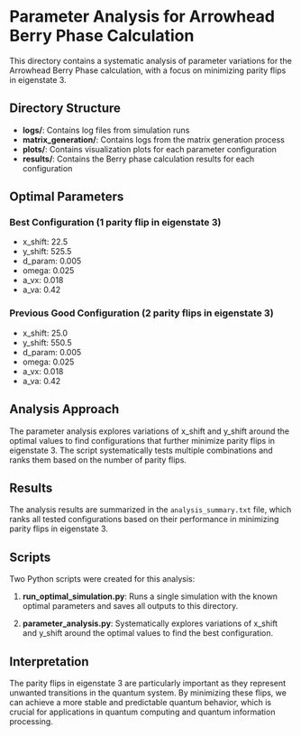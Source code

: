 # Parameter Analysis for Arrowhead Berry Phase Calculation

This directory contains a systematic analysis of parameter variations for the Arrowhead Berry Phase calculation, with a focus on minimizing parity flips in eigenstate 3.

## Directory Structure

- **logs/**: Contains log files from simulation runs
- **matrix_generation/**: Contains logs from the matrix generation process
- **plots/**: Contains visualization plots for each parameter configuration
- **results/**: Contains the Berry phase calculation results for each configuration

## Optimal Parameters

### Best Configuration (1 parity flip in eigenstate 3)

- x_shift: 22.5
- y_shift: 525.5
- d_param: 0.005
- omega: 0.025
- a_vx: 0.018
- a_va: 0.42

### Previous Good Configuration (2 parity flips in eigenstate 3)

- x_shift: 25.0
- y_shift: 550.5
- d_param: 0.005
- omega: 0.025
- a_vx: 0.018
- a_va: 0.42

## Analysis Approach

The parameter analysis explores variations of x_shift and y_shift around the optimal values to find configurations that further minimize parity flips in eigenstate 3. The script systematically tests multiple combinations and ranks them based on the number of parity flips.

## Results

The analysis results are summarized in the `analysis_summary.txt` file, which ranks all tested configurations based on their performance in minimizing parity flips in eigenstate 3.

## Scripts

Two Python scripts were created for this analysis:

1. **run_optimal_simulation.py**: Runs a single simulation with the known optimal parameters and saves all outputs to this directory.

2. **parameter_analysis.py**: Systematically explores variations of x_shift and y_shift around the optimal values to find the best configuration.

## Interpretation

The parity flips in eigenstate 3 are particularly important as they represent unwanted transitions in the quantum system. By minimizing these flips, we can achieve a more stable and predictable quantum behavior, which is crucial for applications in quantum computing and quantum information processing.
